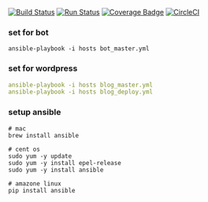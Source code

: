 [![Build Status](https://travis-ci.org/YasushiKobayashi/ansible.svg?branch=master)](https://travis-ci.org/YasushiKobayashi/ansible)
[![Run Status](https://api.shippable.com/projects/590c0a3786175d0700625335/badge?branch=master)](https://app.shippable.com/github/YasushiKobayashi/ansible)
[![Coverage Badge](https://api.shippable.com/projects/590c0a3786175d0700625335/coverageBadge?branch=master)](https://app.shippable.com/github/YasushiKobayashi/ansible)
[![CircleCI](https://circleci.com/gh/attela-inc/ansible/tree/master.svg?style=svg&circle-token=f0cf96ca6f305f96d6f4ffd4d3d08a8fe171b0b8)](https://circleci.com/gh/attela-inc/ansible)

### set for bot
`ansible-playbook -i hosts bot_master.yml`

### set for wordpress
```yml
ansible-playbook -i hosts blog_master.yml
ansible-playbook -i hosts blog_deploy.yml
```


### setup ansible
```shell
# mac
brew install ansible

# cent os
sudo yum -y update
sudo yum -y install epel-release
sudo yum -y install ansible

# amazone linux
pip install ansible
```
